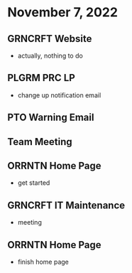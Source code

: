 # November 7, 2022

## GRNCRFT Website
- actually, nothing to do

## PLGRM PRC LP
- change up notification email

## PTO Warning Email

## Team Meeting

## ORRNTN Home Page
- get started

## GRNCRFT IT Maintenance
- meeting

## ORRNTN Home Page
- finish home page